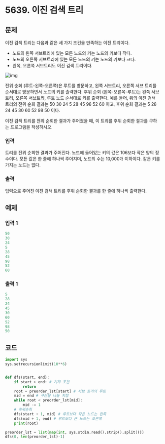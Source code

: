 #  5639. 이진 검색 트리

## 문제

이진 검색 트리는 다음과 같은 세 가지 조건을 만족하는 이진 트리이다.

- 노드의 왼쪽 서브트리에 있는 모든 노드의 키는 노드의 키보다 작다.
- 노드의 오른쪽 서브트리에 있는 모든 노드의 키는 노드의 키보다 크다.
- 왼쪽, 오른쪽 서브트리도 이진 검색 트리이다.

![img](https://onlinejudgeimages.s3-ap-northeast-1.amazonaws.com/upload/images/bsearchtree.png)

전위 순회 (루트-왼쪽-오른쪽)은 루트를 방문하고, 왼쪽 서브트리, 오른쪽 서브 트리를 순서대로 방문하면서 노드의 키를 출력한다. 후위 순회 (왼쪽-오른쪽-루트)는 왼쪽 서브트리, 오른쪽 서브트리, 루트 노드 순서대로 키를 출력한다. 예를 들어, 위의 이진 검색 트리의 전위 순회 결과는 50 30 24 5 28 45 98 52 60 이고, 후위 순회 결과는 5 28 24 45 30 60 52 98 50 이다.

이진 검색 트리를 전위 순회한 결과가 주어졌을 때, 이 트리를 후위 순회한 결과를 구하는 프로그램을 작성하시오.



### 입력

트리를 전위 순회한 결과가 주어진다. 노드에 들어있는 키의 값은 106보다 작은 양의 정수이다. 모든 값은 한 줄에 하나씩 주어지며, 노드의 수는 10,000개 이하이다. 같은 키를 가지는 노드는 없다.

### 출력

입력으로 주어진 이진 검색 트리를 후위 순회한 결과를 한 줄에 하나씩 출력한다.



## 예제

### 입력 1

```python
50
30
24
5
28
45
98
52
60
```



### 출력 1

```python
5
28
24
45
30
60
52
98
50
```





## 코드

```python
import sys
sys.setrecursionlimit(10**6)


def dfs(start, end):
    if start > end: # 기저 조건
        return
    root = preorder_lst[start] # 서브 트리의 루트
    mid = end # 구간을 나눌 지점
    while root < preorder_lst[mid]:
        mid -= 1
    # 후위순회
    dfs(start + 1, mid) # 루트보다 작은 노드는 왼쪽
    dfs(mid + 1, end) # 루트보다 큰 노드는 오른쪽
    print(root)

preorder_lst = list(map(int, sys.stdin.read().strip().split()))
dfs(0, len(preorder_lst)-1)
```

